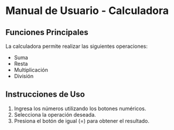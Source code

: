 # Manual de Usuario - Calculadora

## Funciones Principales
La calculadora permite realizar las siguientes operaciones:
- Suma
- Resta
- Multiplicación
- División

## Instrucciones de Uso
1. Ingresa los números utilizando los botones numéricos.
2. Selecciona la operación deseada.
3. Presiona el botón de igual (=) para obtener el resultado.
